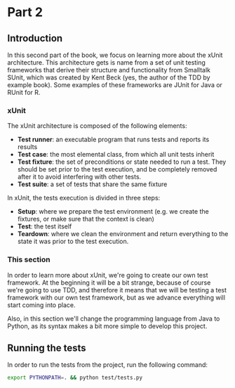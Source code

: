 # Part 2 #
## Introduction ##
In this second part of the book, we focus on learning more about the xUnit architecture. This architecture gets is name from a set of unit testing frameworks that derive their structure and functionality from Smalltalk SUnit, which was created by Kent Beck (yes, the author of the TDD by example book). Some examples of these frameworks are JUnit for Java or RUnit for R.

### xUnit ###
The xUnit architecture is composed of the following elements:
* **Test runner**: an executable program that runs tests and reports its results
* **Test case**: the most elemental class, from which all unit tests inherit
* **Test fixture**: the set of preconditions or state needed to run a test. They should be set prior to the test execution, and be completely removed after it to avoid interfering with other tests.
* **Test suite**: a set of tests that share the same fixture

In xUnit, the tests execution is divided in three steps:
* **Setup**: where we prepare the test environment (e.g. we create the fixtures, or make sure that the context is clean)
* **Test**: the test itself
* **Teardown**: where we clean the environment and return everything to the state it was prior to the test execution.

### This section ###
In order to learn more about xUnit, we're going to create our own test framework. At the beginning it will be a bit strange, because of course we're going to use TDD, and therefore it means that we will be testing a test framework with our own test framework, but as we advance everything will start coming into place.

Also, in this section we'll change the programming language from Java to Python, as its syntax makes a bit more simple to develop this project.

## Running the tests ##
In order to run the tests from the project, run the following command:

```bash
export PYTHONPATH=. && python test/tests.py
```
